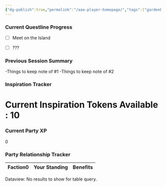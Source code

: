 ```yaml
---
{"dg-publish":true,"permalink":"/aaa-player-homepage/","tags":["gardenEntry"]}
---
```



### Current Questline Progress



- [ ] Meet on the Island
- [ ] ???


### Previous Session Summary

<div class="transclusion internal-embed is-loaded"><div class="markdown-embed">



-Things to keep note of #1
-Things to keep note of #2

</div></div>



### Inspiration Tracker
# Current Inspiration Tokens Available : 10

### Current Party XP
0

### Party Relationship Tracker

<div><table class="dataview table-view-table"><thead class="table-view-thead"><tr class="table-view-tr-header"><th class="table-view-th"><span>Faction</span><span class="dataview small-text">0</span></th><th class="table-view-th"><span>Your Standing</span></th><th class="table-view-th"><span>Benefits</span></th></tr></thead><tbody class="table-view-tbody"></tbody></table><div class="dataview dataview-error-box"><p class="dataview dataview-error-message">Dataview: No results to show for table query.</p></div></div>

